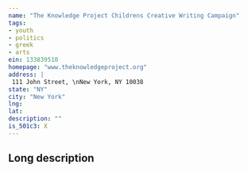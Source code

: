 ```yaml
---
name: "The Knowledge Project Childrens Creative Writing Campaign"
tags:
- youth
- politics
- greek
- arts
ein: 133839510
homepage: "www.theknowledgeproject.org"
address: |
 111 John Street, \nNew York, NY 10038
state: "NY"
city: "New York"
lng: 
lat: 
description: ""
is_501c3: X
---
```


## Long description


